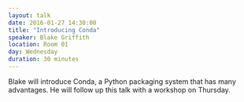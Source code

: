 ```yaml
---
layout: talk
date: 2016-01-27 14:30:00
title: "Introducing Conda"
speaker: Blake Griffith
location: Room 01
day: Wednesday
duration: 30 minutes
---
```


Blake will introduce Conda, a Python packaging system that has many advantages.
He will follow up this talk with a workshop on Thursday.
